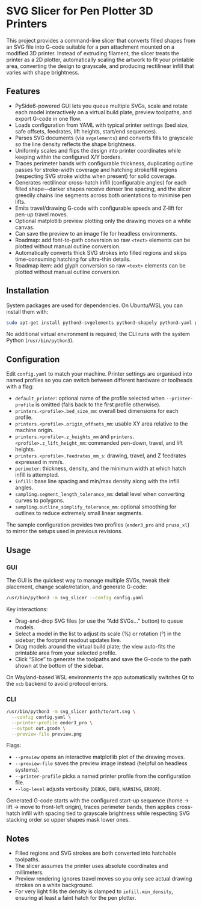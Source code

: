 # SVG Slicer for Pen Plotter 3D Printers

This project provides a command-line slicer that converts filled shapes from an SVG file into G-code suitable for a pen attachment mounted on a modified 3D printer. Instead of extruding filament, the slicer treats the printer as a 2D plotter, automatically scaling the artwork to fit your printable area, converting the design to grayscale, and producing rectilinear infill that varies with shape brightness.

## Features

- PySide6-powered GUI lets you queue multiple SVGs, scale and rotate each model interactively on a virtual build plate, preview toolpaths, and export G-code in one flow.
- Loads configuration from YAML with typical printer settings (bed size, safe offsets, feedrates, lift heights, start/end sequences).
- Parses SVG documents (via `svgelements`) and converts fills to grayscale so the line density reflects the shape brightness.
- Uniformly scales and flips the design into printer coordinates while keeping within the configured X/Y borders.
- Traces perimeter bands with configurable thickness, duplicating outline passes for stroke-width coverage and hatching stroke/fill regions (respecting SVG stroke widths when present) for solid coverage.
- Generates rectilinear cross-hatch infill (configurable angles) for each filled shape—darker shapes receive denser line spacing, and the slicer greedily chains line segments across both orientations to minimise pen lifts.
- Emits travel/drawing G-code with configurable speeds and Z-lift for pen-up travel moves.
- Optional matplotlib preview plotting only the drawing moves on a white canvas.
- Can save the preview to an image file for headless environments.
- Roadmap: add font-to-path conversion so raw `<text>` elements can be plotted without manual outline conversion.
- Automatically converts thick SVG strokes into filled regions and skips time-consuming hatching for ultra-thin details.
- Roadmap item: add glyph conversion so raw `<text>` elements can be plotted without manual outline conversion.

## Installation

System packages are used for dependencies. On Ubuntu/WSL you can install them with:

```bash
sudo apt-get install python3-svgelements python3-shapely python3-yaml python3-matplotlib
```

No additional virtual environment is required; the CLI runs with the system Python (`/usr/bin/python3`).

## Configuration

Edit `config.yaml` to match your machine. Printer settings are organised into named profiles so you can switch between different hardware or toolheads with a flag:

- `default_printer`: optional name of the profile selected when `--printer-profile` is omitted (falls back to the first profile otherwise).
- `printers.<profile>.bed_size_mm`: overall bed dimensions for each profile.
- `printers.<profile>.origin_offsets_mm`: usable XY area relative to the machine origin.
- `printers.<profile>.z_heights_mm` and `printers.<profile>.z_lift_height_mm`: commanded pen-down, travel, and lift heights.
- `printers.<profile>.feedrates_mm_s`: drawing, travel, and Z feedrates expressed in mm/s.
- `perimeter`: thickness, density, and the minimum width at which hatch infill is attempted.
- `infill`: base line spacing and min/max density along with the infill angles.
- `sampling.segment_length_tolerance_mm`: detail level when converting curves to polygons.
- `sampling.outline_simplify_tolerance_mm`: optional smoothing for outlines to reduce extremely small linear segments.

The sample configuration provides two profiles (`ender3_pro` and `prusa_xl`) to mirror the setups used in previous revisions.

## Usage

### GUI

The GUI is the quickest way to manage multiple SVGs, tweak their placement, change scale/rotation, and generate G-code:

```bash
/usr/bin/python3 -m svg_slicer --config config.yaml
```

Key interactions:

- Drag-and-drop SVG files (or use the “Add SVGs…” button) to queue models.
- Select a model in the list to adjust its scale (%) or rotation (°) in the sidebar; the footprint readout updates live.
- Drag models around the virtual build plate; the view auto-fits the printable area from your selected profile.
- Click “Slice” to generate the toolpaths and save the G-code to the path shown at the bottom of the sidebar.

On Wayland-based WSL environments the app automatically switches Qt to the `xcb` backend to avoid protocol errors.

### CLI

```bash
/usr/bin/python3 -m svg_slicer path/to/art.svg \
  --config config.yaml \
  --printer-profile ender3_pro \
  --output out.gcode \
  --preview-file preview.png
```

Flags:

- `--preview` opens an interactive matplotlib plot of the drawing moves.
- `--preview-file` saves the preview image instead (helpful on headless systems).
- `--printer-profile` picks a named printer profile from the configuration file.
- `--log-level` adjusts verbosity (`DEBUG`, `INFO`, `WARNING`, `ERROR`).

Generated G-code starts with the configured start-up sequence (home → lift → move to front-left origin), traces perimeter bands, then applies cross-hatch infill with spacing tied to grayscale brightness while respecting SVG stacking order so upper shapes mask lower ones.

## Notes

- Filled regions and SVG strokes are both converted into hatchable toolpaths.
- The slicer assumes the printer uses absolute coordinates and millimeters.
- Preview rendering ignores travel moves so you only see actual drawing strokes on a white background.
- For very light fills the density is clamped to `infill.min_density`, ensuring at least a faint hatch for the pen plotter.
